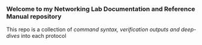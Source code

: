 ### Welcome to my Networking Lab Documentation and Reference Manual repository
This repo is a collection of *command syntax, verification outputs and deep-dives* into each protocol
